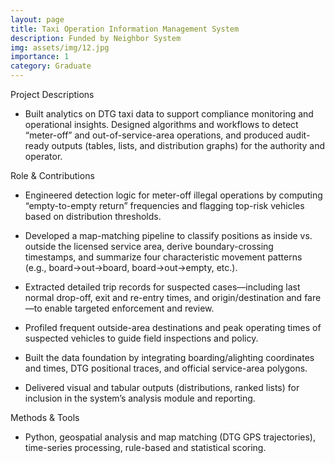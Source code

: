 ```yaml
---
layout: page
title: Taxi Operation Information Management System
description: Funded by Neighbor System
img: assets/img/12.jpg
importance: 1
category: Graduate
---
```


Project Descriptions

- Built analytics on DTG taxi data to support compliance monitoring and operational insights. Designed algorithms and workflows to detect “meter-off” and out-of-service-area operations, and produced audit-ready outputs (tables, lists, and distribution graphs) for the authority and operator.

Role & Contributions

- Engineered detection logic for meter-off illegal operations by computing “empty-to-empty return” frequencies and flagging top-risk vehicles based on distribution thresholds. 

- Developed a map-matching pipeline to classify positions as inside vs. outside the licensed service area, derive boundary-crossing timestamps, and summarize four characteristic movement patterns (e.g., board→out→board, board→out→empty, etc.). 

- Extracted detailed trip records for suspected cases—including last normal drop-off, exit and re-entry times, and origin/destination and fare—to enable targeted enforcement and review. 

- Profiled frequent outside-area destinations and peak operating times of suspected vehicles to guide field inspections and policy. 

- Built the data foundation by integrating boarding/alighting coordinates and times, DTG positional traces, and official service-area polygons. 

- Delivered visual and tabular outputs (distributions, ranked lists) for inclusion in the system’s analysis module and reporting. 

Methods & Tools

- Python, geospatial analysis and map matching (DTG GPS trajectories), time-series processing, rule-based and statistical scoring.
